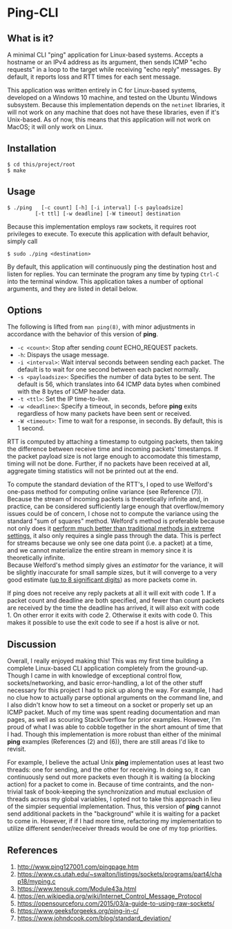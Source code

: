 # Ping-CLI 

## What is it?

A minimal CLI "ping" application for Linux-based systems. Accepts a hostname
 or an IPv4
 address as its
 argument, then
 sends ICMP "echo requests" in a loop to the target while receiving "echo
  reply" messages. By default, it reports loss and RTT times for each sent
   message.

This application was written entirely in C for Linux-based systems, developed
 on a Windows 10 machine, and tested on the Ubuntu
  Windows subsystem. Because this implementation depends on the `netinet` libraries, it will not work on any machine that does not have these
   libraries, even if it's Unix-based. As of now, this means that this
    application will not work on MacOS; it will only work on Linux. 


## Installation 

```
$ cd this/project/root
$ make 
```

## Usage 
``` 
$ ./ping   [-c count] [-h] [-i interval] [-s payloadsize]
         [-t ttl] [-w deadline] [-W timeout] destination
```
 Because this implementation employs raw sockets, it requires root privileges to
  execute. 
To execute this application with default behavior, simply call 
```
$ sudo ./ping <destination> 
```

By default, this application will continuously ping the destination host and
 listen for replies. You can terminate the program any time by
  typing `Ctrl-C` into the terminal window. This application takes a
   number of optional arguments, and they are listed in detail below.  


## Options 
The following is lifted from `man ping(8)`, with minor adjustments in
 accordance with the behavior of this version of **ping**. 
*  `-c <count>`:  Stop after sending _count_ ECHO_REQUEST packets.
*  `-h`: Dispays the usage message. 
*  `-i <interval>`: Wait interval seconds between sending each packet. 
The default is to wait for one second between each packet normally. 
*  `-s <payloadsize>`: Specifies the number of data bytes to be sent.
 The default is 56, which translates into 64 ICMP data bytes when combined with
  the 8 bytes of ICMP header data.
*  `-t <ttl>`: Set the IP time-to-live.
*  `-w <deadline>`: Specify a timeout, in seconds, before **ping** exits
 regardless 
of how many packets have been sent or received.
*  `-W <timeout>`: Time to wait for a response, in seconds. By default, this
 is 1 second. 
 
RTT is computed by attaching a timestamp to outgoing packets, then
 taking the difference between receive time and incoming packets' timestamps. 
If the packet payload size is not large enough to accomodate this timestamp, 
timing will not be done. Further, if no packets have been received at all, 
aggregate timing statistics will not be printed out at the end. 

To compute the standard deviation of the RTT's, I oped to use Welford's 
one-pass method for computing online variance (see Reference (7)). Because
 the stream of incoming packets is theoretically infinite and, in practice, 
can be considered sufficiently large enough that overflow/memory issues
 could be of concern, I chose not to compute the variance using the standard
  "sum of squares" method. Welford's method is preferable because not only
   does it [perform much better than traditional methods in extreme settings,](https://www.johndcook.com/blog/2008/09/26/comparing-three-methods-of-computing-standard-deviation/)
 it also only requires a single pass through the data. This is perfect
for streams because we only see one data point (i.e. a packet) at a time, and
 we cannot materialize the entire stream in memory since it is theoretically
  infinite.  
   Because Welford's method simply gives an _estimator_ for the
    variance, it
    will be slightly
    inaccurate for small sample sizes, but it will converge to a very
     good estimate ([up to 8 significant digits](https://www.johndcook.com/blog/2008/09/26/comparing-three-methods-of-computing-standard-deviation/))
      as more packets come in. 
   
If ping does not receive any reply packets at all it will exit with code 1. 
If a packet count and deadline are both specified, and fewer than count packets
 are received by the time the deadline has arrived, it will also exit with 
 code 1. On other error it exits with code 2. Otherwise it exits with code 0. 
 This makes it possible to use the exit code to see if a host is alive or not.

## Discussion 
 
 Overall, I really enjoyed making this! This was my first time building a
  complete Linux-based CLI application completely from the ground-up. Though I
   came in with knowledge of exceptional control flow, sockets/networking, and basic error-handling, a lot of the other stuff necessary for this
    project I had to pick up along the way. For example, I had no
clue how to actually parse optional arguments on the command line, and I also
 didn't know how to set a timeout on a socket or properly set up an ICMP
  packet. Much of my time was spent reading documentation and man pages, as
   well as scouring StackOverflow for prior examples. However, I'm proud of
    what I was able to cobble together in the short amount of time that I had. 
Though this
   implementation is more robust than either of the minimal **ping** 
examples (References (2) and (6)), there are still areas I'd like to revisit. 

For example, I believe the actual Unix **ping** implementation uses at least
 two threads: one for sending, and the other for receiving. In doing so, it
  can continuously send out
   more
   packets even though it is waiting (a blocking action) for a packet to come
    in. Because of time contraints, and the non-trivial task of
     book-keeping the synchronization and mutual exclusion of threads across my
      global variables, I opted not to take this approach in lieu of the
       simpier sequential implementation. Thus, this version of **ping** cannot send additional packets in the "background" while it is
        waiting for a packet to come in. However, if if I had
        more
        time, 
refactoring my implementation to utilize different sender/receiver threads
 would be one of my top priorities.  
 
## References 

 1. http://www.ping127001.com/pingpage.htm
 2. https://www.cs.utah.edu/~swalton/listings/sockets/programs/part4/chap18/myping.c
 3. https://www.tenouk.com/Module43a.html
 4. https://en.wikipedia.org/wiki/Internet_Control_Message_Protocol
 5. https://opensourceforu.com/2015/03/a-guide-to-using-raw-sockets/
 6. https://www.geeksforgeeks.org/ping-in-c/
 7. https://www.johndcook.com/blog/standard_deviation/
 

